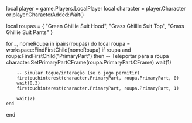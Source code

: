 local player = game.Players.LocalPlayer
local character = player.Character or player.CharacterAdded:Wait()

local roupas = {
    "Green Ghillie Suit Hood",
    "Grass Ghillie Suit Top",
    "Grass Ghillie Suit Pants"
}

for _, nomeRoupa in ipairs(roupas) do
    local roupa = workspace:FindFirstChild(nomeRoupa)
    if roupa and roupa:FindFirstChild("PrimaryPart") then
        -- Teleportar para a roupa
        character:SetPrimaryPartCFrame(roupa.PrimaryPart.CFrame)
        wait(1)

        -- Simular toque/interação (se o jogo permitir)
        firetouchinterest(character.PrimaryPart, roupa.PrimaryPart, 0)
        wait(0.3)
        firetouchinterest(character.PrimaryPart, roupa.PrimaryPart, 1)
        
        wait(2)
    end
end
